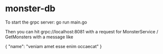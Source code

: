 # monster-db

To start the grpc server:
go run main.go

Then you can hit
grpc://localhost:8081
with a request for MonsterService / GetMonsters with a message like

{
    "name": "veniam amet esse enim occaecat"
}

